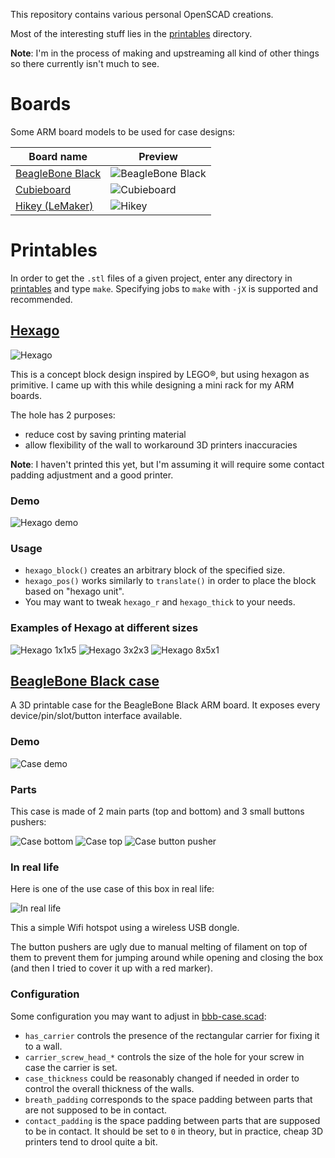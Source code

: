This repository contains various personal OpenSCAD creations.

Most of the interesting stuff lies in the [printables](printables) directory.

**Note**: I'm in the process of making and upstreaming all kind of other things
so there currently isn't much to see.


Boards
======

Some ARM board models to be used for case designs:

| Board name                                      | Preview                                      |
| ----------------------------------------------- | -------------------------------------------- |
| [BeagleBone Black](boards/bbb/bbb.scad)         | ![BeagleBone Black](img/bbb/bbb.gif)         |
| [Cubieboard](boards/cubieboard/cubieboard.scad) | ![Cubieboard](img/cubieboard/cubieboard.gif) |
| [Hikey (LeMaker)](boards/hikey/hikey.scad)      | ![Hikey](img/hikey/hikey.gif)                |


Printables
==============

In order to get the `.stl` files of a given project, enter any directory in
[printables](printables/) and type `make`. Specifying jobs to `make` with `-jX`
is supported and recommended.


[Hexago](printables/hexago/hexago.scad)
---------------------------------------

![Hexago](img/hexago/hexago-1x1x1.png)

This is a concept block design inspired by LEGO®, but using hexagon as
primitive. I came up with this while designing a mini rack for my ARM boards.

The hole has 2 purposes:
- reduce cost by saving printing material
- allow flexibility of the wall to workaround 3D printers inaccuracies

**Note**: I haven't printed this yet, but I'm assuming it will require some
contact padding adjustment and a good printer.

### Demo

![Hexago demo](img/hexago/hexago.gif)

### Usage

- `hexago_block()` creates an arbitrary block of the specified size.
- `hexago_pos()` works similarly to `translate()` in order to place the block
  based on "hexago unit".
- You may want to tweak `hexago_r` and `hexago_thick` to your needs.

### Examples of Hexago at different sizes

![Hexago 1x1x5](img/hexago/hexago-1x1x5.png)
![Hexago 3x2x3](img/hexago/hexago-3x2x3.png)
![Hexago 8x5x1](img/hexago/hexago-8x5x1.png)


[BeagleBone Black case](printables/bbb-case/bbb-case.scad)
----------------------------------------------------------

A 3D printable case for the BeagleBone Black ARM board. It exposes every
device/pin/slot/button interface available.

### Demo

![Case demo](img/bbb-case/bbb-case.gif)

### Parts

This case is made of 2 main parts (top and bottom) and 3 small buttons pushers:

![Case bottom](img/bbb-case/bbb-case-bottom.png)
![Case top](img/bbb-case/bbb-case-top.png)
![Case button pusher](img/bbb-case/bbb-case-btnpusher.png)

### In real life

Here is one of the use case of this box in real life:

![In real life](img/bbb-case/real-life.jpg)

This a simple Wifi hotspot using a wireless USB dongle.

The button pushers are ugly due to manual melting of filament on top of them to
prevent them for jumping around while opening and closing the box (and then I
tried to cover it up with a red marker).

### Configuration

Some configuration you may want to adjust in [bbb-case.scad](printables/bbb-case/bbb-case.scad):

- `has_carrier` controls the presence of the rectangular carrier for fixing it
  to a wall.
- `carrier_screw_head_*` controls the size of the hole for your screw in case
  the carrier is set.
- `case_thickness` could be reasonably changed if needed in order to control
  the overall thickness of the walls.
- `breath_padding` corresponds to the space padding between parts that are not
  supposed to be in contact.
- `contact_padding` is the space padding between parts that are supposed to be
  in contact. It should be set to `0` in theory, but in practice, cheap 3D
  printers tend to drool quite a bit.
